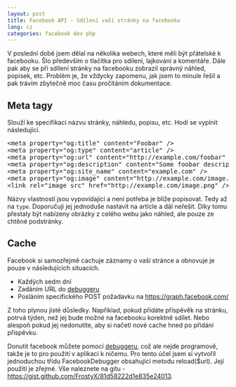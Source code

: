 ```yaml
---
layout: post
title: Facebook API - Sdílení vaší stránky na facebooku
lang: cz
categories: facebook dev php
---
```



V poslední době jsem dělal na několika webech, které měli být přátelské k facebooku. Šlo především o tlačítka pro sdílení, lajkování a komentáře. Dále pak aby se při sdílení stránky na facebooku zobrazil správný náhled, popisek, etc. Problém je, že vždycky zapomenu, jak jsem to minule řešil a pak trávím zbytečně moc času pročítáním dokumentace.


## Meta tagy
Slouží ke specifikaci názvu stránky, náhledu, popisu, etc. Hodí se vyplnit následující.

<pre class="prettyprint">
&lt;meta property="og:title" content="Foobar" /&gt;
&lt;meta property="og:type" content="article" /&gt;
&lt;meta property="og:url" content="http://example.com/foobar" /&gt;
&lt;meta property="og:description" content="Some foobar description" /&gt;
&lt;meta property="og:site_name" content="example.com" /&gt;
&lt;meta property="og:image" content="http://example.com/image.png" /&gt;
&lt;link rel="image_src" href="http://example.com/image.png" /&gt;
</pre>

Názvy vlastností jsou vypovídající a není potřeba je blíže popisovat. Tedy až na `type`. Doporučuji jej jednoduše nastavit na article a dál neřešit. Díky tomu přestaly být nabízeny obrázky z celého webu jako náhled, ale pouze ze chtěné podstránky.

## Cache
Facebook si samozřejmě cachuje záznamy o vaší stránce a obnovuje je pouze v následujících situacích.


- Každých sedm dní
- Zadáním URL do [debuggeru](http://developers.facebook.com/tools/debug)
- Posláním specifického POST požadavku na <https://graph.facebook.com/>


Z toho plynou jisté důsledky. Například, pokud přidáte příspěvěk na stránku, potrvá týden, než jej bude možné na facebooku korektně sdílet. Nebo alespoň pokud jej nedonutíte, aby si načetl nové cache hned po přidání příspěvku.


Donutit facebook můžete pomocí [debuggeru](http://developers.facebook.com/tools/debug), což ale nejde programově, takže je to pro použití v aplikaci k ničemu. Pro tento účel jsem si vytvořil jednoduchou třídu FacebookDebugger obsahující metodu reload($url). Její použití je zřejmé. Vše naleznete na gitu - <https://gist.github.com/FrostyX/81d58222d1e835e24013>.
